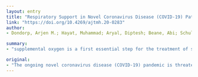 ```yaml
---
layout: entry
title: "Respiratory Support in Novel Coronavirus Disease (COVID-19) Patients, with a Focus on Resource-Limited Settings"
link: "https://doi.org/10.4269/ajtmh.20-0283"
author:
- Dondorp, Arjen M.; Hayat, Muhammad; Aryal, Diptesh; Beane, Abi; Schultz, Marcus J.

summary:
- "supplemental oxygen is a first essential step for the treatment of severe COVID-19 patients with hypoxemia. Patients with fatigue and at risk for exhaustion, because of respiratory distress, will require invasive ventilation. A ventilation strategy might reduce the currently very high case fatality rate of more than 50% in invasively ventilated patients. The current novel coronavirus disease is threatening the global human population, including in countries with resource-limited health facilities."

original:
- "The ongoing novel coronavirus disease (COVID-19) pandemic is threatening the global human population, including in countries with resource-limited health facilities. Severe bilateral pneumonia is the main feature of severe COVID-19, and adequate ventilatory support is crucial for patient survival. Although our knowledge of the disease is still rapidly increasing, this review summarizes current guidance on the best provision of ventilatory support, with a focus on resource-limited settings. Key messages include that supplemental oxygen is a first essential step for the treatment of severe COVID-19 patients with hypoxemia and should be a primary focus in resource-limited settings where capacity for invasive ventilation is limited. Oxygen delivery can be increased by using a non-rebreathing mask and prone positioning. The presence of only hypoxemia should in general not trigger intubation because hypoxemia is often remarkably well tolerated. Patients with fatigue and at risk for exhaustion, because of respiratory distress, will require invasive ventilation. In these patients, lung protective ventilation is essential. Severe pneumonia in COVID-19 differs in some important aspects from other causes of severe pneumonia or acute respiratory distress syndrome, and limiting the positive end-expiratory pressure level on the ventilator may be important. This ventilation strategy might reduce the currently very high case fatality rate of more than 50% in invasively ventilated COVID-19 patients."
---
```


